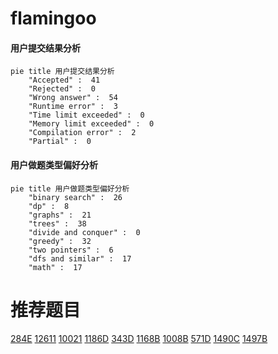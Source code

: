 # flamingoo

<!-- tabs:start -->



#### **用户提交结果分析**

```mermaid
pie title 用户提交结果分析
    "Accepted" :  41
    "Rejected" :  0
    "Wrong answer" :  54
    "Runtime error" :  3
    "Time limit exceeded" :  0
    "Memory limit exceeded" :  0
    "Compilation error" :  2
    "Partial" :  0
```

#### **用户做题类型偏好分析**

```mermaid
pie title 用户做题类型偏好分析
    "binary search" :  26
    "dp" :  8
    "graphs" :  21
    "trees" :  38
    "divide and conquer" :  0
    "greedy" :  32
    "two pointers" :  6
    "dfs and similar" :  17
    "math" :  17
```



<!-- tabs:end -->
# 推荐题目
[284E](https://codeforces.com/contest/284/problem/E)
[12611](https://codeforces.com/contest/1261/problem/1)
[10021](https://codeforces.com/contest/1002/problem/1)
[1186D](https://codeforces.com/contest/1186/problem/D)
[343D](https://codeforces.com/contest/343/problem/D)
[1168B](https://codeforces.com/contest/1168/problem/B)
[1008B](https://codeforces.com/contest/1008/problem/B)
[571D](https://codeforces.com/contest/571/problem/D)
[1490C](https://codeforces.com/contest/1490/problem/C)
[1497B](https://codeforces.com/contest/1497/problem/B)
